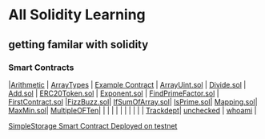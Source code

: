 # All Solidity Learning

## getting familar with solidity

### Smart Contracts

|[Arithmetic](./Arithematic.sol) |
[ArrayTypes](./ArrayTypes.sol) |
[Example Contract](./ExampleContract.sol) |
[ArrayUint.sol](./ArrayUint.sol)
|
[Divide.sol](./Divide.sol) |
[Add.sol](./Add.sol) |
[ERC20Token.sol](./ERC20Token.sol) |
[Exponent.sol](./Exponent.sol) |
[FindPrimeFactor.sol](./FIndPrimeFactor.sol) |
[FirstContract.sol](./firstContract.sol) |[FizzBuzz.sol](./FizzBuzz.sol)|
[IfSumOfArray.sol](./IfSumOfArray.sol)|
[IsPrime.sol](./IsPrime.sol)|
[Mapping.sol](./Mapping.sol)|
[MaxMin.sol](./MaxMin.sol)|
[MultipleOFTen](./MultipleofTen.sol)|
[]()|
[]()|
[]()|
[]()|
[]()|
[]()|
[]()|
[]()|
[]()|
[]()|
[Trackdept](./Trackdept.sol)|
[unchecked](./unchecked.sol) |
[whoami](./whoami.sol) |

[SimpleStorage Smart Contract Deployed on testnet](./SimpleStorage.sol)
